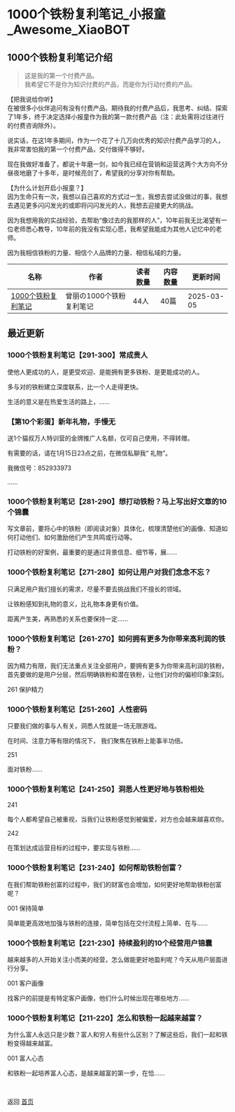 # 1000个铁粉复利笔记_小报童_Awesome_XiaoBOT

## 1000个铁粉复利笔记介绍
> 这是我的第一个付费产品。    
我希望它不是你为知识付费的产品，而是你为行动付费的产品。    
    
    
【把我说给你听】    
在被很多小伙伴追问有没有付费产品、期待我的付费产品后，我思考、纠结、探索了1年多，终于决定选择小报童作为我的第一款付费产品（注：此处需将过往进行的付费咨询除外）。    
    
说实话，在这1年多期间，作为一个花了十几万向优秀的知识付费产品学习的人，我非常害怕我的第一个付费产品，交付做得不够好。    
    
现在我做好准备了，都说十年磨一剑，如今我已经在营销和运营这两个大方向不分昼夜地磨了十多年，是时候亮剑了，希望我的分享对你有帮助。    
    
    
    
【为什么计划开启小报童？】    
因为生命只有一次，我想以自己喜欢的方式过一生，我想去尝试没做过的事，我想去遇见更多闪闪发光的或即将闪闪发光的人，我想去迎接更大的挑战。    
    
因为我想用我的实战经验，去帮助“像过去的我那样的人”，10年前我无比渴望有一位老师悉心教导，10年前的我没有实现心愿，我希望我能成为其他人记忆中的老师。    
    
因为我相信铁粉的力量、相信个人品牌的力量、相信私域的力量。  
  


|名称|作者|读者数量|内容数量|更新时间|
|---|---|---|---|---|
|[1000个铁粉复利笔记](https://xiaobot.net/p/tiefen?refer=0b133df9-27dc-423b-8101-639049001c13)|曾丽の1000个铁粉复利笔记|44人|40篇|2025-03-05|

## 最近更新
### 1000个铁粉复利笔记【291-300】常成贵人

使他人更成功的人，是更受欢迎、是能拥有更多铁粉、是更能成功的人。

多与对的铁粉建立深度联系，比一个人走得更快。

生活的意义是在热爱生活的路上，......

### 【第10个彩蛋】新年礼物，手慢无

送1个猫叔万人特训营的金牌推广人名额，仅可自己使用，不得转赠。

有需要的话，请在1月15日23点之前，在微信私聊我“ 礼物”。

我微信号：852933973

......

### 1000个铁粉复利笔记【281-290】想打动铁粉？马上写出好文章的10个锦囊

写文章前，要将心中的铁粉（即阅读对象）具体化，梳理清楚他们的画像、知道如何打动他们、如何激励他们产生共鸣或行动等。

打动铁粉的好案例，最重要的是通过背景信息、细节等，展......

### 1000个铁粉复利笔记【271-280】如何让用户对我们念念不忘？

只满足用户我们擅长的需求，尽量不要去挑战我们不擅长的领域。

让铁粉感知到礼物的意义，比礼物本身更有价值。

距离产生美，再熟悉的关系也要保持一定......

### 1000个铁粉复利笔记【261-270】如何拥有更多为你带来高利润的铁粉？

因为精力有限，我们无法重点关注全部用户，要拥有更多为你带来高利润的铁粉，首先要做的是用户分层，然后明确铁粉和潜在铁粉，让他们对你的偏袒印象深刻。

261 保护精力

### 1000个铁粉复利笔记【251-260】人性密码

只要我们做的事与人有关，洞悉人性就是一场无限游戏。

在时间、注意力等有限的情况下， 我们聚焦在铁粉上能事半功倍。

251

面对铁粉......

### 1000个铁粉复利笔记【241-250】洞悉人性更好地与铁粉相处

241

每个人都希望自己被重视，当我们让铁粉感觉到被偏爱，对方也会越来越喜欢你。

242

在策划达成运营目标的过程中，要实现与铁粉......

### 1000个铁粉复利笔记【231-240】如何帮助铁粉创富？

在我们帮助铁粉创富的过程中，我们的财富也会增加，如何更好地帮助铁粉创富呢？

001 保持简单

简单能更高效地加强与铁粉的连接，简单包括在交付流程上简单、在与......

### 1000个铁粉复利笔记【221-230】持续盈利的10个经营用户锦囊

越来越多的人开始关注小而美的经营，怎么做能更好地盈利呢？今天从用户层面进行分享。

001 客户画像

找客户的前提是有特定客户画像，他们什么时候出现在哪些地方......

### 1000个铁粉复利笔记【211-220】怎么和铁粉一起越来越富？

为什么富人永远只是少数？富人和穷人有些什么区别？了解这些后，我们一起和铁粉变得越来越富。

001 富人心态

和铁粉一起培养富人心态，是越来越富的第一步，在恰......


<a href="https://github.com/Reno9527/awesome-xiaobot" style="color: white; text-decoration: none;">awesome-xiaobot</a>

返回 [首页](../README.md)
